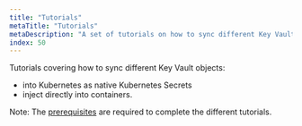 ```yaml
---
title: "Tutorials"
metaTitle: "Tutorials"
metaDescription: "A set of tutorials on how to sync different Key Vault objects into Kubernetes, or inject directly into containers."
index: 50
---
```


Tutorials covering how to sync different Key Vault objects:
  * into Kubernetes as native Kubernetes Secrets
  * inject directly into containers.

<div class="alert alert-warning" role="alert">
  Note: The <a href="/tutorials/0-prerequisites">prerequisites</a> are required to complete the different tutorials.
</div>